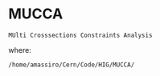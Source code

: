 # MUCCA

    MUlti Crosssections Constraints Analysis

    
where:

    /home/amassiro/Cern/Code/HIG/MUCCA/

